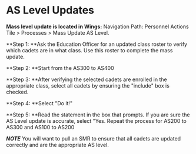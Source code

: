 # AS Level Updates
**Mass level update is located in Wings:**
Navigation Path: Personnel Actions Tile > Processes > Mass Update AS Level.

**Step 1: **Ask the Education Officer for an updated class roster to verify which cadets are in what class.
Use this roster to complete the mass update.

**Step 2: **Start from the AS300 to AS400

**Step 3: **After verifying the selected cadets are enrolled in the appropriate class, select all cadets by ensuring the "include" box is checked.

**Step 4: **Select "Do it!"

**Step 5: **Read the statement in the box that prompts. If you are sure the AS Level update is accurate, select "Yes.
Repeat the process for AS200 to AS300 and AS100 to AS200

***NOTE*** You will want to pull an SMR to ensure that all cadets are updated correctly and are the appropriate AS level.